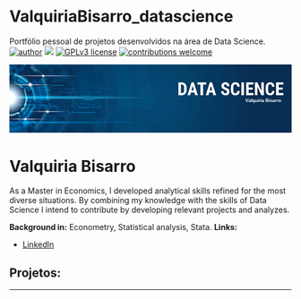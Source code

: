 # ValquiriaBisarro_datascience
Portfólio pessoal de projetos desenvolvidos na área de Data Science.
[![author](https://img.shields.io/badge/author-carlosfab-red.svg)](https://www.linkedin.com/in/carlosfab) [![](https://img.shields.io/badge/python-3.7+-blue.svg)](https://www.python.org/downloads/release/python-365/) [![GPLv3 license](https://img.shields.io/badge/License-GPLv3-blue.svg)](http://perso.crans.org/besson/LICENSE.html) [![contributions welcome](https://img.shields.io/badge/contributions-welcome-brightgreen.svg?style=flat)](https://github.com/carlosfab/data_science/issues)

<p align="center">
  <img src="banner.png" >
</p>

# Valquiria Bisarro


As a Master in Economics, I developed analytical skills refined for the most diverse situations. By combining my knowledge with the skills of Data Science I intend to contribute by developing relevant projects and analyzes.

**Background in:** Econometry, Statistical analysis, Stata.
**Links:**
* [LinkedIn](https://www.linkedin.com/in/valquiria-bisarro-loureiro)


## Projetos:


---




